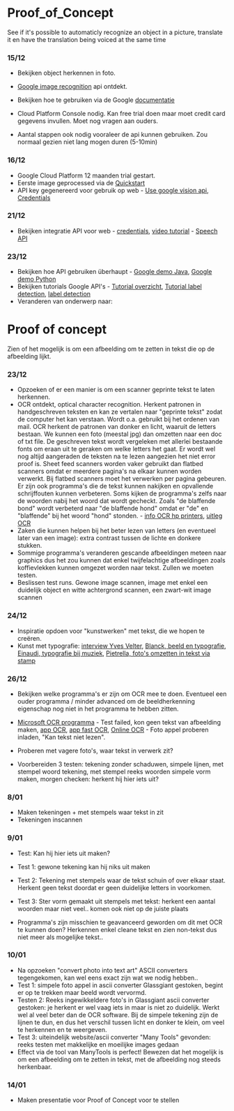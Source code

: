 # Proof_of_Concept
See if it's possible to automaticly recognize an object in a picture, translate it en have the translation being voiced at the same time


### 15/12
* Bekijken object herkennen in foto. 
* [Google image recognition](https://cloud.google.com/vision/?utm_source=google&utm_medium=cpc&utm_campaign=emea-emea-all-en-dr-skws-all-all-trial-e-gcp-1002258&utm_content=text-ad-none-any-DEV_c-CRE_175901543514-ADGP_SKWS+%7C+EXA+~+1%3A1_EMEA_EN_ML_Vision+API_TOP_image+recognition+api-KWID_43700016288634079-kwd-40564249699-userloc_1001021&utm_term=KW_image%20recognition%20api-ST_image+recognition+api&ds_rl=1245734&gclid=Cj0KCQiAgs7RBRDoARIsANOo-Hjca0GTNetIZh_Qz1FOPFtBN5nGcOwnIpCY1y9E7PQG_8s3xP8hr9QaAj3DEALw_wcB&dclid=CNTphKGAjNgCFQU-4AodVrkJkg) api ontdekt.

* Bekijken hoe te gebruiken via de Google [documentatie](https://cloud.google.com/vision/docs/quickstart)
* Cloud Platform Console nodig. Kan free trial doen maar moet credit card gegevens invullen. Moet nog vragen aan ouders.
* Aantal stappen ook nodig vooraleer de api kunnen gebruiken. Zou normaal gezien niet lang mogen duren (5-10min)



### 16/12
* Google Cloud Platform 12 maanden trial gestart.
* Eerste image geprocessed via de [Quickstart](https://cloud.google.com/vision/docs/quickstart)
* API key gegenereerd voor gebruik op web - [Use google vision api](https://code.tutsplus.com/tutorials/how-to-use-the-google-cloud-vision-api-in-android-apps--cms-29009), [Credentials](https://console.cloud.google.com/apis/credentials?project=double-genius-189210)


### 21/12
* Bekijken integratie API voor web - [credentials](https://support.google.com/cloud/answer/6158857?hl=en), [video tutorial](https://www.youtube.com/watch?v=nMY0qDg16y4) - [Speech API](https://www.youtube.com/watch?v=wzp9dfVpeeg)


### 23/12
* Bekijken hoe API gebruiken überhaupt - [Google demo Java](https://www.youtube.com/watch?v=tVIIgcIqoPw), [Google demo Python](https://www.youtube.com/watch?v=IVjZMIWhz3Y)
* Bekijken tutorials Google API's - [Tutorial overzicht](https://cloud.google.com/vision/docs/tutorials), [Tutorial label detection](https://console.cloud.google.com/getting-started), [label detection](https://cloud.google.com/vision/docs/detecting-labels)
* Veranderen van onderwerp naar:



# Proof of concept
Zien of het mogelijk is om een afbeelding om te zetten in tekst die op de afbeelding lijkt.

### 23/12
* Opzoeken of er een manier is om een scanner geprinte tekst te laten herkennen.
* OCR ontdekt, optical character recognition. Herkent patronen in handgeschreven teksten en kan ze vertalen naar "geprinte tekst" zodat de computer het kan verstaan. Wordt o.a. gebruikt bij het ordenen van mail. OCR herkent de patronen van donker en licht, waaruit de letters bestaan. We kunnen een foto (meestal jpg) dan omzetten naar een doc of txt file. De geschreven tekst wordt vergeleken met allerlei bestaande fonts om eraan uit te geraken om welke letters het gaat. Er wordt wel nog altijd aangeraden de teksten na te lezen aangezien het niet error proof is. Sheet feed scanners worden vaker gebruikt dan flatbed scanners omdat er meerdere pagina's na elkaar kunnen worden verwerkt. Bij flatbed scanners moet het verwerken per pagina gebeuren. Er zijn ook programma's die de tekst kunnen nakijken en opvallende schrijffouten kunnen verbeteren. Soms kijken de programma's zelfs naar de woorden nabij het woord dat wordt gecheckt. Zoals "de blaffende bond" wordt verbeterd naar "de blaffende hond" omdat er "de" en "blaffende" bij het woord "hond" stonden. - [info OCR hp printers](http://h71036.www7.hp.com/hho/cache/608037-0-0-39-121.html), [uitleg OCR](http://www.explainthatstuff.com/how-ocr-works.html)
* Zaken die kunnen helpen bij het beter lezen van letters (en eventueel later van een image): extra contrast tussen de lichte en donkere stukken.
* Sommige programma's veranderen gescande afbeeldingen meteen naar graphics dus het zou kunnen dat enkel twijfelachtige afbeeldingen zoals koffievlekken kunnen omgezet worden naar tekst. Zullen we moeten testen.
* Beslissen test runs. Gewone image scannen, image met enkel een duidelijk object en witte achtergrond scannen, een zwart-wit image scannen



### 24/12
* Inspiratie opdoen voor "kunstwerken" met tekst, die we hopen te creëren.
* Kunst met typografie: [interview Yves Velter](https://vimeo.com/86238888), [Blanck, beeld en typografie](https://www.youtube.com/watch?v=--h0FXVoOVU&feature=youtu.be), [Einaudi, typografie bij muziek](https://www.youtube.com/watch?v=k9NM-yK1C2I), [Pietrella, foto's omzetten in tekst via stamp](https://www.youtube.com/watch?time_continue=16&v=pd-edgSDVo4)



### 26/12
* Bekijken welke programma's er zijn om OCR mee te doen. Eventueel een ouder programma / minder advanced om de beeldherkenning eigenschap nog niet in het programma te hebben zitten.
* [Microsoft OCR programma](https://www.microsoft.com/nl-be/store/p/a9t9-free-ocr-software/9nblgggz5nsn#) - Test failed, kon geen tekst van afbeelding maken, [app OCR](https://www.microsoft.com/nl-be/store/p/photo-to-text-ocr/9nblggh6hrzh), [app fast OCR](https://www.microsoft.com/nl-be/store/p/fast-ocr/9nblggh52svj#), [Online OCR](https://www.onlineocr.net/) - Foto appel proberen inladen, "Kan tekst niet lezen". 

* Proberen met vagere foto's, waar tekst in verwerk zit?
* Voorbereiden 3 testen: tekening zonder schaduwen, simpele lijnen, met stempel woord tekening, met stempel reeks woorden simpele vorm maken, morgen checken: herkent hij hier iets uit?


### 8/01
* Maken tekeningen + met stempels waar tekst in zit
* Tekeningen inscannen


### 9/01
* Test: Kan hij hier iets uit maken?
* Test 1: gewone tekening kan hij niks uit maken
* Test 2: Tekening met stempels waar de tekst schuin of over elkaar staat. Herkent geen tekst doordat er geen duidelijke letters in voorkomen.
* Test 3: Ster vorm gemaakt uit stempels met tekst: herkent een aantal woorden maar niet veel.. komen ook niet op de juiste plaats

* Programma's zijn misschien te geavanceerd geworden om dit met OCR te kunnen doen? Herkennen enkel cleane tekst en zien non-tekst dus niet meer als mogelijke tekst..


### 10/01
* Na opzoeken "convert photo into text art" ASCII converters tegengekomen, kan wel eens exact zijn wat we nodig hebben..
* Test 1: simpele foto appel in ascii converter Glassgiant gestoken, begint er op te trekken maar beeld wordt vervormd.
* Testen 2: Reeks ingewikkeldere foto's in Glassgiant ascii converter gestoken: je herkent er wel vaag iets in maar is niet zo duidelijk. Werkt wel al veel beter dan de OCR software. Bij de simpele tekening zijn de lijnen te dun, en dus het verschil tussen licht en donker te klein, om veel te herkennen en te weergeven.
* Test 3: uiteindelijk website/ascii converter "Many Tools" gevonden: reeks testen met makkelijke en moeilijke images gedaan
* Effect via de tool van ManyTools is perfect! Bewezen dat het mogelijk is om een afbeelding om te zetten in tekst, met de afbeelding nog steeds herkenbaar. 


### 14/01
* Maken presentatie voor Proof of Concept voor te stellen


